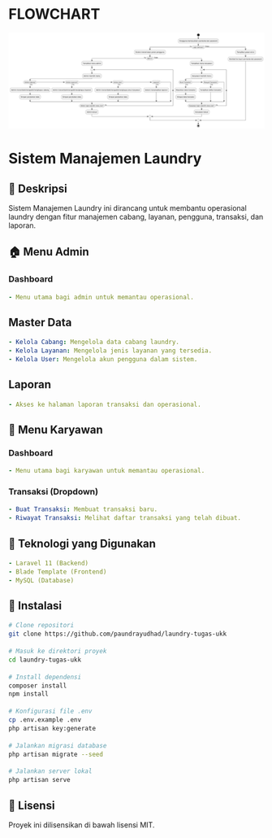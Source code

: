 # FLOWCHART
<img src="flowchart.jpeg">

# Sistem Manajemen Laundry

## 📌 Deskripsi 
Sistem Manajemen Laundry ini dirancang untuk membantu operasional laundry dengan fitur manajemen cabang, layanan, pengguna, transaksi, dan laporan.

## 🏠 Menu Admin
### **Dashboard**
```yaml
- Menu utama bagi admin untuk memantau operasional.
```

## **Master Data**
```yaml
- Kelola Cabang: Mengelola data cabang laundry.
- Kelola Layanan: Mengelola jenis layanan yang tersedia.
- Kelola User: Mengelola akun pengguna dalam sistem.
```

## **Laporan**
```yaml
- Akses ke halaman laporan transaksi dan operasional.
```

## 👥 Menu Karyawan
### **Dashboard**
```yaml
- Menu utama bagi karyawan untuk memantau operasional.
```

### **Transaksi (Dropdown)**
```yaml
- Buat Transaksi: Membuat transaksi baru.
- Riwayat Transaksi: Melihat daftar transaksi yang telah dibuat.
```

## 🚀 Teknologi yang Digunakan
```yaml
- Laravel 11 (Backend)
- Blade Template (Frontend)
- MySQL (Database)
```

## 🔧 Instalasi
```sh
# Clone repositori
git clone https://github.com/paundrayudhad/laundry-tugas-ukk

# Masuk ke direktori proyek
cd laundry-tugas-ukk

# Install dependensi
composer install
npm install

# Konfigurasi file .env
cp .env.example .env
php artisan key:generate

# Jalankan migrasi database
php artisan migrate --seed

# Jalankan server lokal
php artisan serve
```

## 📌 Lisensi
Proyek ini dilisensikan di bawah lisensi MIT.

